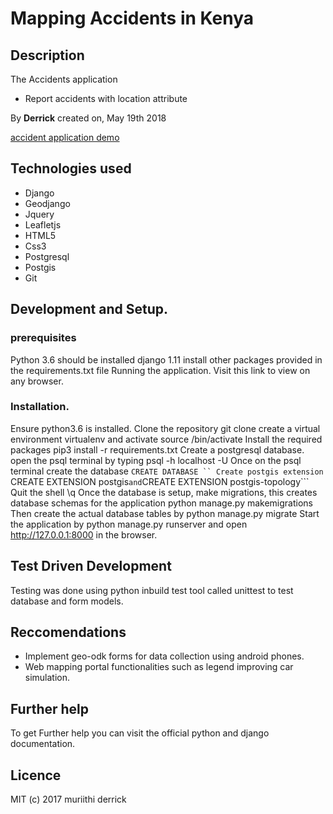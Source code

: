 # Mapping Accidents in Kenya

## Description
The Accidents application 
- Report accidents with location attribute


By **Derrick** created on, May 19th 2018

[accident application demo ](https://www.youtube.com/watch?v=pM1moK0JSQc&t=30s "Accidents app")

## Technologies used
+ Django
+ Geodjango
+ Jquery
+ Leafletjs
+ HTML5
+ Css3
+ Postgresql
+ Postgis
+ Git

## Development and Setup.
### prerequisites
Python 3.6 should be installed
django 1.11
install other packages provided in the requirements.txt file
Running the application.
Visit this link to view on any browser.

### Installation.
Ensure python3.6 is installed.
Clone the repository git clone <repo url>
create a virtual environment virtualenv <envname> and activate source <envname>/bin/activate
Install the required packages pip3 install -r requirements.txt
Create a postgresql database.
open the psql terminal by typing psql -h localhost -U <username>
Once on the psql terminal create the database ```CREATE DATABASE ``
Create postgis extension ```CREATE EXTENSION postgis``` and ```CREATE EXTENSION postgis-topology```
Quit the shell \q
Once the database is setup, make migrations, this creates database schemas for the application python manage.py makemigrations
Then create the actual database tables by python manage.py migrate
Start the application by python manage.py runserver and open http://127.0.0.1:8000 in the browser.
  
## Test Driven Development
Testing was done using python inbuild test tool called unittest to test database and form models.

## Reccomendations
- Implement geo-odk forms for data collection using android phones.
- Web mapping portal functionalities such as legend improving car simulation.
  
## Further help
To get Further help you can visit the official python and django documentation.

## Licence
MIT (c) 2017 muriithi derrick
